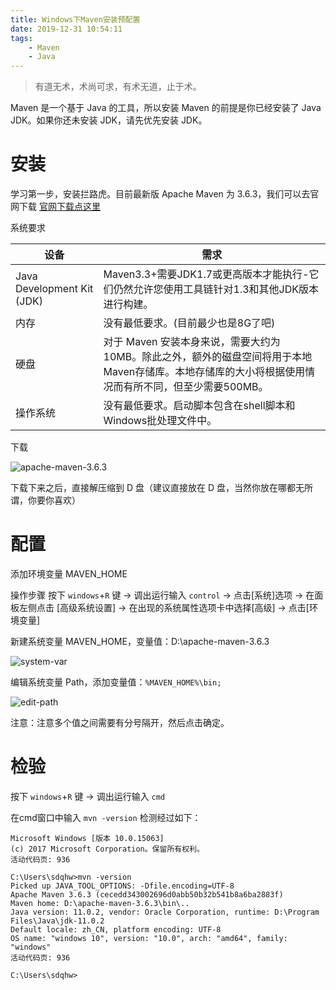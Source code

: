 ```yaml
---
title: Windows下Maven安装预配置
date: 2019-12-31 10:54:11
tags: 
    - Maven
    - Java
---
```


> 有道无术，术尚可求，有术无道，止于术。

Maven 是一个基于 Java 的工具，所以安装 Maven 的前提是你已经安装了 Java JDK。如果你还未安装 JDK，请先优先安装 JDK。

<!-- more  -->

# 安装
学习第一步，安装拦路虎。目前最新版 Apache Maven 为 3.6.3，我们可以去官网下载 [官网下载点这里](http://maven.apache.org/download.cgi) 

系统要求

| 设备  |  需求 | 
|---|---|
|Java Development Kit (JDK)	| Maven3.3+需要JDK1.7或更高版本才能执行-它们仍然允许您使用工具链针对1.3和其他JDK版本进行构建。 |
|内存 |	没有最低要求。(目前最少也是8G了吧) |
|硬盘	| 对于 Maven 安装本身来说，需要大约为 10MB。除此之外，额外的磁盘空间将用于本地Maven存储库。本地存储库的大小将根据使用情况而有所不同，但至少需要500MB。 |
|操作系统 |	没有最低要求。启动脚本包含在shell脚本和Windows批处理文件中。 |

下载

![apache-maven-3.6.3](http://note.youdao.com/yws/res/11142/ECC63FCBFA194EDD90E7395757E6C623)


下载下来之后，直接解压缩到 D 盘（建议直接放在 D 盘，当然你放在哪都无所谓，你要你喜欢）

# 配置

添加环境变量 MAVEN_HOME

操作步骤 按下 `windows`+`R` 键 -> 调出运行输入 `control` -> 点击[系统]选项 -> 在面板左侧点击 [高级系统设置] -> 在出现的系统属性选项卡中选择[高级] -> 点击[环境变量]

新建系统变量 MAVEN_HOME，变量值：D:\apache-maven-3.6.3

![system-var](https://note.youdao.com/yws/res/11147/WEBRESOURCEf954cfaebc58cb552e21b7da801bc261)

编辑系统变量 Path，添加变量值：`%MAVEN_HOME%\bin;` 

![edit-path](https://note.youdao.com/yws/res/11149/WEBRESOURCE7c7a8d3af561c53de46184d395d3c6b3)

注意：注意多个值之间需要有分号隔开，然后点击确定。


# 检验

按下 `windows`+`R` 键 -> 调出运行输入 `cmd`

在cmd窗口中输入 `mvn -version` 检测经过如下：

```
Microsoft Windows [版本 10.0.15063]
(c) 2017 Microsoft Corporation。保留所有权利。
活动代码页: 936

C:\Users\sdqhw>mvn -version
Picked up JAVA_TOOL_OPTIONS: -Dfile.encoding=UTF-8
Apache Maven 3.6.3 (cecedd343002696d0abb50b32b541b8a6ba2883f)
Maven home: D:\apache-maven-3.6.3\bin\..
Java version: 11.0.2, vendor: Oracle Corporation, runtime: D:\Program Files\Java\jdk-11.0.2
Default locale: zh_CN, platform encoding: UTF-8
OS name: "windows 10", version: "10.0", arch: "amd64", family: "windows"
活动代码页: 936

C:\Users\sdqhw>
```





